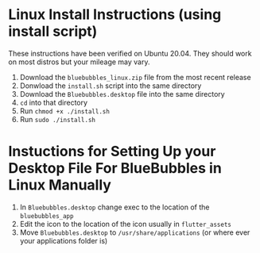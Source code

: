 # Linux Install Instructions (using install script)
These instructions have been verified on Ubuntu 20.04. They should work on most distros but your mileage may vary.
1. Download the `bluebubbles_linux.zip` file from the most recent release
2. Donwload the `install.sh` script into the same directory
3. Download the `Bluebubbles.desktop` file into the same directory
4. `cd` into that directory
5. Run `chmod +x ./install.sh`
6. Run `sudo ./install.sh`

# Instuctions for Setting Up your Desktop File For BlueBubbles in Linux Manually
1. In `Bluebubbles.desktop` change exec to the location of the `bluebubbles_app`
2. Edit the icon to the location of the icon usually in `flutter_assets`
3. Move `Bluebubbles.desktop` to `/usr/share/applications` (or where ever your applications folder is)
